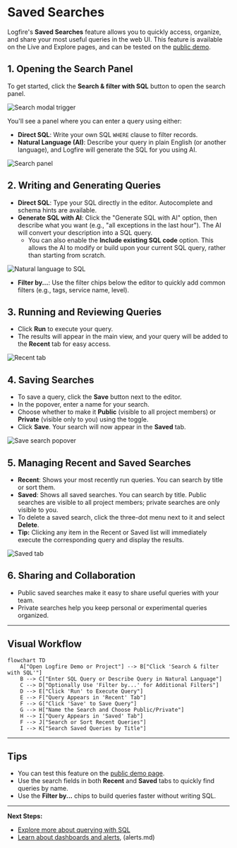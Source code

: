 # Saved Searches

Logfire's **Saved Searches** feature allows you to quickly access, organize, and share your most useful queries in the web UI. This feature is available on the Live and Explore pages, and can be tested on the [public demo](https://logfire-eu.pydantic.dev/demo/logfire-demo).

## 1. Opening the Search Panel

To get started, click the **Search & filter with SQL** button to open the search panel.

![Search modal trigger](../../images/guide/browser-saved-searches-trigger.png)

You'll see a panel where you can enter a query using either:

- **Direct SQL**: Write your own SQL `WHERE` clause to filter records.
- **Natural Language (AI)**: Describe your query in plain English (or another language), and Logfire will generate the SQL for you using AI.

![Search panel](../../images/guide/browser-saved-searches-search-panel.png)

## 2. Writing and Generating Queries

- **Direct SQL**: Type your SQL directly in the editor. Autocomplete and schema hints are available.
- **Generate SQL with AI**: Click the "Generate SQL with AI" option, then describe what you want (e.g., "all exceptions in the last hour"). The AI will convert your description into a SQL query.
  - You can also enable the **Include existing SQL code** option. This allows the AI to modify or build upon your current SQL query, rather than starting from scratch.

![Natural language to SQL](../../images/guide/browser-saved-searches-natural-language.png)

- **Filter by...**: Use the filter chips below the editor to quickly add common filters (e.g., tags, service name, level).

## 3. Running and Reviewing Queries

- Click **Run** to execute your query.
- The results will appear in the main view, and your query will be added to the **Recent** tab for easy access.

![Recent tab](../../images/guide/browser-saved-searches-recent.png)

## 4. Saving Searches

- To save a query, click the **Save** button next to the editor.
- In the popover, enter a name for your search.
- Choose whether to make it **Public** (visible to all project members) or **Private** (visible only to you) using the toggle.
- Click **Save**. Your search will now appear in the **Saved** tab.

![Save search popover](../../images/guide/browser-saved-searches-save-popover.png)

## 5. Managing Recent and Saved Searches

- **Recent**: Shows your most recently run queries. You can search by title or sort them.
- **Saved**: Shows all saved searches. You can search by title. Public searches are visible to all project members; private searches are only visible to you.
- To delete a saved search, click the three-dot menu next to it and select **Delete**.
- **Tip:** Clicking any item in the Recent or Saved list will immediately execute the corresponding query and display the results.

![Saved tab](../../images/guide/browser-saved-searches-saved.png)

## 6. Sharing and Collaboration

- Public saved searches make it easy to share useful queries with your team.
- Private searches help you keep personal or experimental queries organized.

---

## Visual Workflow

```mermaid
flowchart TD
    A["Open Logfire Demo or Project"] --> B["Click 'Search & filter with SQL'"]
    B --> C["Enter SQL Query or Describe Query in Natural Language"]
    C --> D["Optionally Use 'Filter by...' for Additional Filters"]
    D --> E["Click 'Run' to Execute Query"]
    E --> F["Query Appears in 'Recent' Tab"]
    F --> G["Click 'Save' to Save Query"]
    G --> H["Name the Search and Choose Public/Private"]
    H --> I["Query Appears in 'Saved' Tab"]
    F --> J["Search or Sort Recent Queries"]
    I --> K["Search Saved Queries by Title"]
```

---

## Tips

- You can test this feature on the [public demo page](https://logfire-eu.pydantic.dev/demo/logfire-demo).
- Use the search fields in both **Recent** and **Saved** tabs to quickly find queries by name.
- Use the **Filter by...** chips to build queries faster without writing SQL.

---

**Next Steps:**

- [Explore more about querying with SQL](explore.md)
- [Learn about dashboards and alerts](dashboards.md), (alerts.md)
